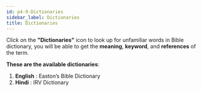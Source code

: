```yaml
---
id: p4-9-Dictionaries
sidebar_label: Dictionaries
title: Dictionaries
---
```

Click on the **"Dictionaries"** icon to look up for unfamiliar words in Bible dictionary, you will be able to get the **meaning**, **keyword**, and **references** of the term.

**These are the available dictionaries**:

1.	**English** : Easton’s Bible Dictionary
2.	**Hindi**   : IRV Dictionary